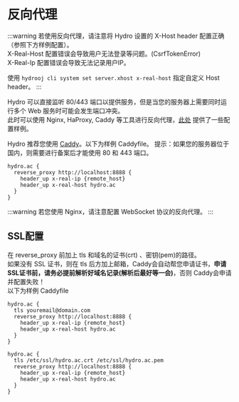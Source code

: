 # 反向代理

:::warning
若使用反向代理，请注意将 Hydro 设置的 X-Host header 配置正确（参照下方样例配置）。  
X-Real-Host 配置错误会导致用户无法登录等问题。(CsrfTokenError)  
X-Real-Ip 配置错误会导致无法记录用户IP。

使用 `hydrooj cli system set server.xhost x-real-host` 指定自定义 Host header。
:::

Hydro 可以直接监听 80/443 端口以提供服务，但是当您的服务器上需要同时运行多个 Web 服务时可能会发生端口冲突。  
此时可以使用 Nginx, HaProxy, Caddy 等工具进行反向代理，[此处](https://github.com/hydro-dev/Hydro/tree/master/examples/reverse_proxy) 提供了一些配置样例。

Hydro 推荐您使用 [Caddy](https://caddyserver.com/)。以下为样例 Caddyfile。
提示：如果您的服务器位于国内，则需要进行备案后才能使用 80 和 443 端口。

```
hydro.ac {
  reverse_proxy http://localhost:8888 {
    header_up x-real-ip {remote_host}
    header_up x-real-host hydro.ac
  }
}
```

:::warning
若您使用 Nginx，请注意配置 WebSocket 协议的反向代理。
:::

## SSL配置

在 reverse_proxy 前加上 tls 和域名的证书(crt) 、密钥(pem)的路径。  
如果没有 SSL 证书，则在 tls 后方加上邮箱，Caddy会自动帮您申请证书，**申请 SSL证书前，请务必提前解析好域名记录(解析后最好等一会)**，否则 Caddy会申请并配置失败！  
以下为样例 Caddyfile  

```
hydro.ac {
  tls youremail@domain.com
  reverse_proxy http://localhost:8888 {
    header_up x-real-ip {remote_host}
    header_up x-real-host hydro.ac
  }
}
```



```
hydro.ac {
  tls /etc/ssl/hydro.ac.crt /etc/ssl/hydro.ac.pem
  reverse_proxy http://localhost:8888 {
    header_up x-real-ip {remote_host}
    header_up x-real-host hydro.ac
  }
}
```

